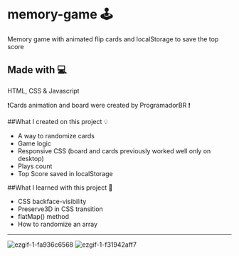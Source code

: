 # memory-game 🕹️
Memory game with animated flip cards and localStorage to save the top score

## Made with 💻
HTML, CSS & Javascript

❗Cards animation and board were created by ProgramadorBR ❗

##What I created on this project 💡
- A way to randomize cards
- Game logic
- Responsive CSS (board and cards previously worked well only on desktop)
- Plays count
- Top Score saved in localStorage

##What I learned with this project 🧠
- CSS backface-visibility
- Preserve3D in CSS transition
- flatMap() method
- How to randomize an array

-------------------------------------------------------
![ezgif-1-fa936c6568](https://user-images.githubusercontent.com/99913525/170298031-87e27997-9491-4519-af0b-1b15b462e0bb.gif)
![ezgif-1-f31942aff7](https://user-images.githubusercontent.com/99913525/170298418-e712c816-d2af-4696-81ba-661fe5b33f47.gif)
